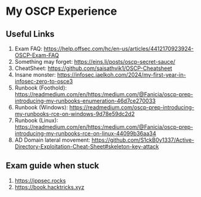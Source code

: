 # My OSCP Experience
## Useful Links
1. Exam FAQ: https://help.offsec.com/hc/en-us/articles/4412170923924-OSCP-Exam-FAQ
2. Something may forget: https://eins.li/posts/oscp-secret-sauce/
3. CheatSheet: https://github.com/saisathvik1/OSCP-Cheatsheet
4. Insane monster: https://infosec.jaelkoh.com/2024/my-first-year-in-infosec-zero-to-osce3
5. Runbook (Foothold): https://readmedium.com/en/https:/medium.com/@Fanicia/oscp-prep-introducing-my-runbooks-enumeration-46d7ce270033
6. Runbook (Windows): https://readmedium.com/oscp-prep-introducing-my-runbooks-rce-on-windows-9d78e59dc2d2
7. Runbook (Linux): https://readmedium.com/en/https:/medium.com/@Fanicia/oscp-prep-introducing-my-runbooks-rce-on-linux-44099b36aa34
8. AD Domain lateral movement: https://github.com/S1ckB0y1337/Active-Directory-Exploitation-Cheat-Sheet#skeleton-key-attack

## Exam guide when stuck
1. https://ippsec.rocks
2. https://book.hacktricks.xyz
